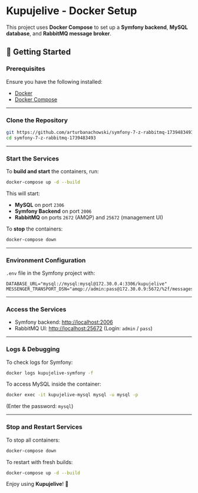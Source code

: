 # Kupujelive - Docker Setup

This project uses **Docker Compose** to set up a **Symfony backend**, **MySQL database**, and **RabbitMQ message broker**.

## 🚀 Getting Started

### Prerequisites

Ensure you have the following installed:

- [Docker](https://www.docker.com/get-started)
- [Docker Compose](https://docs.docker.com/compose/install/)

---

### Clone the Repository

```bash
git https://github.com/arturbanachowski/symfony-7-z-rabbitmq-1739483493.git
cd symfony-7-z-rabbitmq-1739483493
```

---

### Start the Services

To **build and start** the containers, run:

```bash
docker-compose up -d --build
```

This will start:

- **MySQL** on port `2306`
- **Symfony Backend** on port `2006`
- **RabbitMQ** on ports `2672` (AMQP) and `25672` (management UI)

To **stop** the containers:

```bash
docker-compose down
```

---

### Environment Configuration

`.env` file in the Symfony project with:

```env
DATABASE_URL="mysql://mysql:mysql@172.30.0.4:3306/kupujelive"
MESSENGER_TRANSPORT_DSN="amqp://admin:pass@172.30.0.9:5672/%2f/messages"
```

---

### Access the Services

- Symfony backend: [http://localhost:2006](http://localhost:2006)
- RabbitMQ UI: [http://localhost:25672](http://localhost:25672) (Login: `admin` / `pass`)

---

### Logs & Debugging

To check logs for Symfony:

```bash
docker logs kupujelive-symfony -f
```

To access MySQL inside the container:

```bash
docker exec -it kupujelive-mysql mysql -u mysql -p
```
(Enter the password: `mysql`)

---

### Stop and Restart Services

To stop all containers:

```bash
docker-compose down
```

To restart with fresh builds:

```bash
docker-compose up -d --build
```

Enjoy using **Kupujelive**! 🎉

